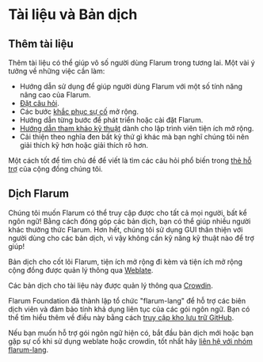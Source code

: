 # Tài liệu và Bản dịch

## Thêm tài liệu

Thêm tài liệu có thể giúp vô số người dùng Flarum trong tương lai. Một vài ý tưởng về những việc cần làm:

- Hướng dẫn sử dụng để giúp người dùng Flarum với một số tính năng nâng cao của Flarum.
- [Đặt câu hỏi](faq.md).
- Các bước [khắc phục sự cố](troubleshoot.md) mở rộng.
- Hướng dẫn từng bước để phát triển hoặc cài đặt Flarum.
- [Hướng dẫn tham khảo kỹ thuật](extend/README.md) dành cho lập trình viên tiện ích mở rộng.
- Cải thiện theo nghĩa đen bất kỳ thứ gì khác mà bạn nghĩ chúng tôi nên giải thích kỹ hơn hoặc giải thích rõ hơn.

Một cách tốt để tìm chủ đề để viết là tìm các câu hỏi phổ biến trong [thẻ hỗ trợ](https://discuss.flarum.org/t/support) của cộng đồng chúng tôi.

## Dịch Flarum

Chúng tôi muốn Flarum có thể truy cập được cho tất cả mọi người, bất kể ngôn ngữ! Bằng cách đóng góp các bản dịch, bạn có thể giúp nhiều người khác thưởng thức Flarum. Hơn hết, chúng tôi sử dụng GUI thân thiện với người dùng cho các bản dịch, vì vậy không cần kỹ năng kỹ thuật nào để trợ giúp!

Bản dịch cho cốt lõi Flarum, tiện ích mở rộng đi kèm và tiện ích mở rộng cộng đồng được quản lý thông qua [Weblate](https://weblate.rob006.net/projects/flarum/).

Các bản dịch cho tài liệu này được quản lý thông qua [Crowdin](https://crowdin.com/project/flarum-docs).

Flarum Foundation đã thành lập tổ chức "flarum-lang" để hỗ trợ các biên dịch viên và đảm bảo tính khả dụng liên tục của các gói ngôn ngữ. Bạn có thể tìm hiểu thêm về điều này bằng cách [truy cập kho lưu trữ GitHub](https://github.com/flarum-lang/about).

Nếu bạn muốn hỗ trợ gói ngôn ngữ hiện có, bắt đầu bản dịch mới hoặc bạn gặp sự cố khi sử dụng weblate hoặc crowdin, tốt nhất hãy [liên hệ với nhóm flarum-lang](https://discuss.flarum.org/d/27519-the-flarum-language-project).
